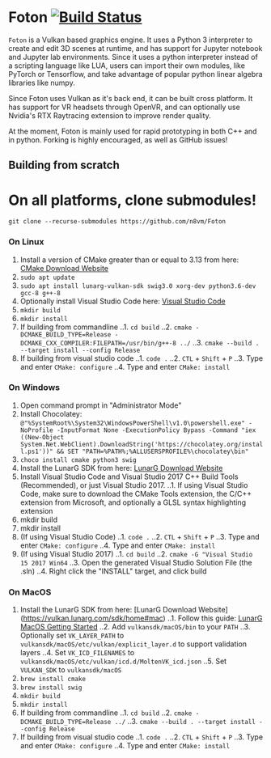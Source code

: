 Foton [![Build Status](https://travis-ci.org/n8vm/Foton.svg?branch=master)](https://travis-ci.org/n8vm/Foton)
===========

``Foton`` is a Vulkan based graphics engine. It uses a Python 3 interpreter to create and edit 3D scenes at runtime, and has support for Jupyter notebook and Jupyter lab environments. Since it uses a python interpreter instead of a scripting language like LUA, users can import their own modules, like PyTorch or Tensorflow, and take advantage of popular python linear algebra libraries like numpy.

Since Foton uses Vulkan as it's back end, it can be built cross platform. It has support for VR headsets through OpenVR, and can optionally use Nvidia's RTX Raytracing extension to improve render quality.

At the moment, Foton is mainly used for rapid prototyping in both C++ and in python. Forking is highly encouraged, as well as GitHub issues!

<!-- PyPI Prebuilt Installation
------------
(This does not work right now on non-windows platforms)

To install ``Foton`` from PyPI::

    pip install Foton
    python -m Foton.install -->

Building from scratch
------------

# On all platforms, clone submodules!
`git clone --recurse-submodules https://github.com/n8vm/Foton`

### On Linux
1. Install a version of CMake greater than or equal to 3.13 from here: [CMake Download Website](https://cmake.org/download/)
2. `sudo apt update`
4. `sudo apt install lunarg-vulkan-sdk swig3.0 xorg-dev python3.6-dev gcc-8 g++-8`
5. Optionally install Visual Studio Code here: [Visual Studio Code](https://code.visualstudio.com/docs/?dv=linux64_deb)
6. `mkdir build`
7. `mkdir install`
8. If building from commandline
..1. `cd build`
..2. `cmake -DCMAKE_BUILD_TYPE=Release -DCMAKE_CXX_COMPILER:FILEPATH=/usr/bin/g++-8 ../`
..3. `cmake --build . --target install --config Release`
8. If building from visual studio code
..1. `code .` 
..2. `CTL` + `Shift` + `P`
..3. Type and enter `CMake: configure`
..4. Type and enter `CMake: install`

### On Windows
1. Open command prompt in "Administrator Mode"
2. Install Chocolatey: `@"%SystemRoot%\System32\WindowsPowerShell\v1.0\powershell.exe" -NoProfile -InputFormat None -ExecutionPolicy Bypass -Command "iex ((New-Object System.Net.WebClient).DownloadString('https://chocolatey.org/install.ps1'))" && SET "PATH=%PATH%;%ALLUSERSPROFILE%\chocolatey\bin"`
3. `choco install cmake python3 swig`
4. Install the LunarG SDK from here: [LunarG Download Website](https://vulkan.lunarg.com/sdk/home#windows)
5. Install Visual Studio Code and Visual Studio 2017 C++ Build Tools (Recommended), or just Visual Studio 2017.
..1. If using Visual Studio Code, make sure to download the CMake Tools extension, the C/C++ extension from Microsoft, and optionally a GLSL syntax highlighting extension
6. mkdir build
7. mkdir install
8. (If using Visual Studio Code)
..1. `code .` 
..2. `CTL` + `Shift` + `P`
..3. Type and enter `CMake: configure`
..4. Type and enter `CMake: install`
8. (If using Visual Studio 2017)
..1. `cd build`
..2. `cmake -G "Visual Studio 15 2017 Win64` 
..3. Open the generated Visual Studio Solution File (the .sln)
..4. Right click the "INSTALL" target, and click build


### On MacOS
1. Install the LunarG SDK from here: [LunarG Download Website] (https://vulkan.lunarg.com/sdk/home#mac)
..1. Follow this guide: [LunarG MacOS Getting Started](https://vulkan.lunarg.com/doc/sdk/1.1.97.0/mac/getting_started.html )
..2. Add `vulkansdk/macOS/bin` to your `PATH`
..3. Optionally set `VK_LAYER_PATH` to `vulkansdk/macOS/etc/vulkan/explicit_layer.d` to support validation layers
..4. Set `VK_ICD_FILENAMES` to `vulkansdk/macOS/etc/vulkan/icd.d/MoltenVK_icd.json`
..5. Set `VULKAN_SDK` to `vulkansdk/macOS`
2. `brew install cmake`
3. `brew install swig`
4. `mkdir build`
5. `mkdir install`
6. If building from commandline
..1. `cd build`
..2. `cmake -DCMAKE_BUILD_TYPE=Release ../`
..3. `cmake --build . --target install --config Release`
6. If building from visual studio code
..1. `code .` 
..2. `CTL` + `Shift` + `P`
..3. Type and enter `CMake: configure`
..4. Type and enter `CMake: install`